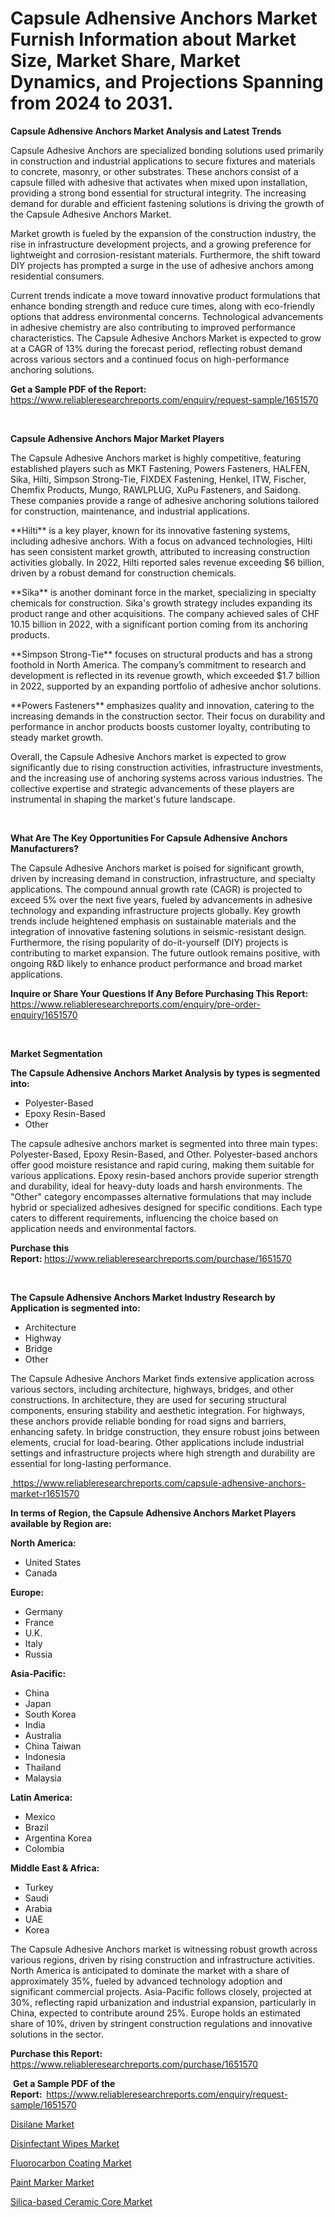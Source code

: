 <p><h1>Capsule Adhensive Anchors Market Furnish Information about Market Size, Market Share, Market Dynamics, and Projections Spanning from 2024 to 2031.</h1></p><p><strong>Capsule Adhensive Anchors Market Analysis and Latest Trends</strong></p>
<p><p>Capsule Adhesive Anchors are specialized bonding solutions used primarily in construction and industrial applications to secure fixtures and materials to concrete, masonry, or other substrates. These anchors consist of a capsule filled with adhesive that activates when mixed upon installation, providing a strong bond essential for structural integrity. The increasing demand for durable and efficient fastening solutions is driving the growth of the Capsule Adhesive Anchors Market. </p><p>Market growth is fueled by the expansion of the construction industry, the rise in infrastructure development projects, and a growing preference for lightweight and corrosion-resistant materials. Furthermore, the shift toward DIY projects has prompted a surge in the use of adhesive anchors among residential consumers. </p><p>Current trends indicate a move toward innovative product formulations that enhance bonding strength and reduce cure times, along with eco-friendly options that address environmental concerns. Technological advancements in adhesive chemistry are also contributing to improved performance characteristics. The Capsule Adhesive Anchors Market is expected to grow at a CAGR of 13% during the forecast period, reflecting robust demand across various sectors and a continued focus on high-performance anchoring solutions.</p></p>
<p><strong>Get a Sample PDF of the Report:&nbsp;</strong> <a href="https://www.reliableresearchreports.com/enquiry/request-sample/1651570?utm_campaign=1400&utm_medium=2&utm_source=Github&utm_content=ia&utm_term=26092024&utm_id=capsule-adhensive-anchors">https://www.reliableresearchreports.com/enquiry/request-sample/1651570</a></p>
<p>&nbsp;</p>
<p><strong>Capsule Adhensive Anchors Major Market Players</strong></p>
<p><p>The Capsule Adhesive Anchors market is highly competitive, featuring established players such as MKT Fastening, Powers Fasteners, HALFEN, Sika, Hilti, Simpson Strong-Tie, FIXDEX Fastening, Henkel, ITW, Fischer, Chemfix Products, Mungo, RAWLPLUG, XuPu Fasteners, and Saidong. These companies provide a range of adhesive anchoring solutions tailored for construction, maintenance, and industrial applications.</p><p>**Hilti** is a key player, known for its innovative fastening systems, including adhesive anchors. With a focus on advanced technologies, Hilti has seen consistent market growth, attributed to increasing construction activities globally. In 2022, Hilti reported sales revenue exceeding $6 billion, driven by a robust demand for construction chemicals.</p><p>**Sika** is another dominant force in the market, specializing in specialty chemicals for construction. Sika's growth strategy includes expanding its product range and other acquisitions. The company achieved sales of CHF 10.15 billion in 2022, with a significant portion coming from its anchoring products.</p><p>**Simpson Strong-Tie** focuses on structural products and has a strong foothold in North America. The company’s commitment to research and development is reflected in its revenue growth, which exceeded $1.7 billion in 2022, supported by an expanding portfolio of adhesive anchor solutions.</p><p>**Powers Fasteners** emphasizes quality and innovation, catering to the increasing demands in the construction sector. Their focus on durability and performance in anchor products boosts customer loyalty, contributing to steady market growth.</p><p>Overall, the Capsule Adhesive Anchors market is expected to grow significantly due to rising construction activities, infrastructure investments, and the increasing use of anchoring systems across various industries. The collective expertise and strategic advancements of these players are instrumental in shaping the market's future landscape.</p></p>
<p>&nbsp;</p>
<p><strong>What Are The Key Opportunities For Capsule Adhensive Anchors Manufacturers?</strong></p>
<p><p>The Capsule Adhesive Anchors market is poised for significant growth, driven by increasing demand in construction, infrastructure, and specialty applications. The compound annual growth rate (CAGR) is projected to exceed 5% over the next five years, fueled by advancements in adhesive technology and expanding infrastructure projects globally. Key growth trends include heightened emphasis on sustainable materials and the integration of innovative fastening solutions in seismic-resistant design. Furthermore, the rising popularity of do-it-yourself (DIY) projects is contributing to market expansion. The future outlook remains positive, with ongoing R&D likely to enhance product performance and broad market applications.</p></p>
<p><strong>Inquire or Share Your Questions If Any Before Purchasing This Report:</strong> <a href="https://www.reliableresearchreports.com/enquiry/pre-order-enquiry/1651570?utm_campaign=1400&utm_medium=2&utm_source=Github&utm_content=ia&utm_term=26092024&utm_id=capsule-adhensive-anchors">https://www.reliableresearchreports.com/enquiry/pre-order-enquiry/1651570</a></p>
<p>&nbsp;</p>
<p><strong>Market Segmentation</strong></p>
<p><strong>The Capsule Adhensive Anchors Market Analysis by types is segmented into:</strong></p>
<p><ul><li>Polyester-Based</li><li>Epoxy Resin-Based</li><li>Other</li></ul></p>
<p><p>The capsule adhesive anchors market is segmented into three main types: Polyester-Based, Epoxy Resin-Based, and Other. Polyester-based anchors offer good moisture resistance and rapid curing, making them suitable for various applications. Epoxy resin-based anchors provide superior strength and durability, ideal for heavy-duty loads and harsh environments. The "Other" category encompasses alternative formulations that may include hybrid or specialized adhesives designed for specific conditions. Each type caters to different requirements, influencing the choice based on application needs and environmental factors.</p></p>
<p><strong>Purchase this Report:&nbsp;</strong><a href="https://www.reliableresearchreports.com/purchase/1651570?utm_campaign=1400&utm_medium=2&utm_source=Github&utm_content=ia&utm_term=26092024&utm_id=capsule-adhensive-anchors">https://www.reliableresearchreports.com/purchase/1651570</a></p>
<p>&nbsp;</p>
<p><strong>The Capsule Adhensive Anchors Market Industry Research by Application is segmented into:</strong></p>
<p><ul><li>Architecture</li><li>Highway</li><li>Bridge</li><li>Other</li></ul></p>
<p><p>The Capsule Adhesive Anchors Market finds extensive application across various sectors, including architecture, highways, bridges, and other constructions. In architecture, they are used for securing structural components, ensuring stability and aesthetic integration. For highways, these anchors provide reliable bonding for road signs and barriers, enhancing safety. In bridge construction, they ensure robust joins between elements, crucial for load-bearing. Other applications include industrial settings and infrastructure projects where high strength and durability are essential for long-lasting performance.</p></p>
<p><a href="https://www.reliableresearchreports.com/capsule-adhensive-anchors-market-r1651570?utm_campaign=1400&utm_medium=2&utm_source=Github&utm_content=ia&utm_term=26092024&utm_id=capsule-adhensive-anchors">&nbsp;https://www.reliableresearchreports.com/capsule-adhensive-anchors-market-r1651570</a></p>
<p><strong>In terms of Region, the Capsule Adhensive Anchors Market Players available by Region are:</strong></p>
<p>
    <p> <strong> North America: </strong>
        <ul>
            <li>United States</li>
            <li>Canada</li>
        </ul>
        </p> 
    <p> <strong> Europe: </strong>
        <ul>
            <li>Germany</li>
            <li>France</li>
            <li>U.K.</li>
            <li>Italy</li>
            <li>Russia</li>
        </ul>
        </p> 
    <p> <strong> Asia-Pacific: </strong>
        <ul>
            <li>China</li>
            <li>Japan</li>
            <li>South Korea</li>
            <li>India</li>
            <li>Australia</li>
            <li>China Taiwan</li>
            <li>Indonesia</li>
            <li>Thailand</li>
            <li>Malaysia</li>
        </ul>
        </p> 
    <p> <strong> Latin America: </strong>
        <ul>
            <li>Mexico</li>
            <li>Brazil</li>
            <li>Argentina Korea</li>
            <li>Colombia</li>
        </ul>
        </p> 
    <p> <strong> Middle East & Africa: </strong>
        <ul>
            <li>Turkey</li>
            <li>Saudi</li>
            <li>Arabia</li>
            <li>UAE</li>
            <li>Korea</li>
        </ul>
    </p>
    </p>
<p><p>The Capsule Adhesive Anchors market is witnessing robust growth across various regions, driven by rising construction and infrastructure activities. North America is anticipated to dominate the market with a share of approximately 35%, fueled by advanced technology adoption and significant commercial projects. Asia-Pacific follows closely, projected at 30%, reflecting rapid urbanization and industrial expansion, particularly in China, expected to contribute around 25%. Europe holds an estimated share of 10%, driven by stringent construction regulations and innovative solutions in the sector.</p></p>
<p><strong>Purchase this Report: </strong><a href="https://www.reliableresearchreports.com/purchase/1651570?utm_campaign=1400&utm_medium=2&utm_source=Github&utm_content=ia&utm_term=26092024&utm_id=capsule-adhensive-anchors">https://www.reliableresearchreports.com/purchase/1651570</a></p>
<p>&nbsp;<strong>Get a Sample PDF of the Report:&nbsp;&nbsp;</strong><a href="https://www.reliableresearchreports.com/enquiry/request-sample/1651570?utm_campaign=1400&utm_medium=2&utm_source=Github&utm_content=ia&utm_term=26092024&utm_id=capsule-adhensive-anchors">https://www.reliableresearchreports.com/enquiry/request-sample/1651570</a></p>
<p><strong></strong></p>
<p><p><a href="https://www.linkedin.com/pulse/disilane-market-size-share-trends-analysis-report-cynqe?utm_campaign=1400&utm_medium=2&utm_source=Github&utm_content=ia&utm_term=26092024&utm_id=capsule-adhensive-anchors">Disilane Market</a></p><p><a href="https://issuu.com/reportprime-2/docs/disinfectant-wipes-market-size-2030_a7a528994417ee?utm_campaign=1400&utm_medium=2&utm_source=Github&utm_content=ia&utm_term=26092024&utm_id=capsule-adhensive-anchors">Disinfectant Wipes Market</a></p><p><a href="https://www.linkedin.com/pulse/global-fluorocarbon-coating-market-focus-application-6b7ee?utm_campaign=1400&utm_medium=2&utm_source=Github&utm_content=ia&utm_term=26092024&utm_id=capsule-adhensive-anchors">Fluorocarbon Coating Market</a></p><p><a href="https://issuu.com/reportprime-2/docs/paint-marker-market-size-2030.pptx_ff42588a277a9b?utm_campaign=1400&utm_medium=2&utm_source=Github&utm_content=ia&utm_term=26092024&utm_id=capsule-adhensive-anchors">Paint Marker Market</a></p><p><a href="https://github.com/SamiaHussain82/Market-Research-Report-List-1/blob/main/silica-based-ceramic-core-market.md?utm_campaign=1400&utm_medium=2&utm_source=Github&utm_content=ia&utm_term=26092024&utm_id=capsule-adhensive-anchors">Silica-based Ceramic Core Market</a></p></p>